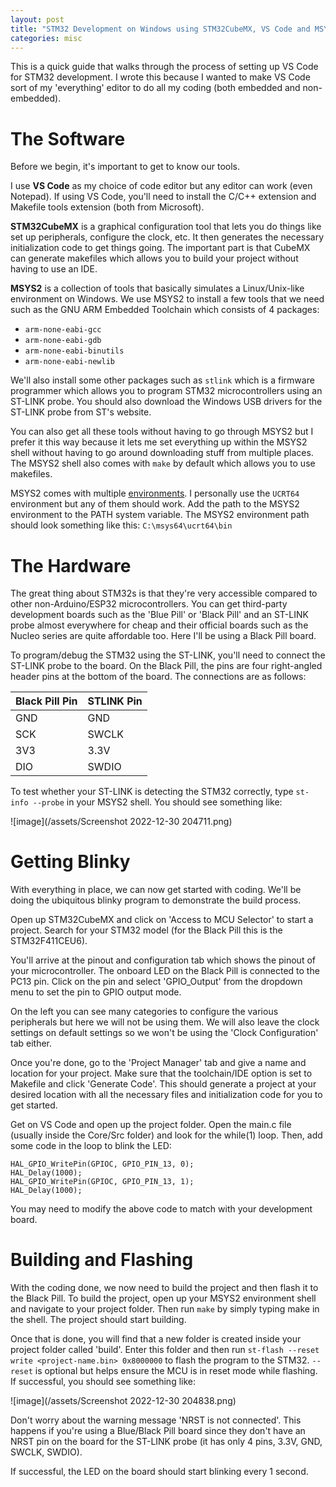 ```yaml
---
layout: post
title: "STM32 Development on Windows using STM32CubeMX, VS Code and MSYS2"
categories: misc
---
```


This is a quick guide that walks through the process of setting up VS Code for STM32 development. I wrote this because I wanted to make VS Code sort of my 'everything' editor to do all my coding (both embedded and non-embedded). 

# The Software
Before we begin, it's important to get to know our tools. 

I use **VS Code** as my choice of code editor but any editor can work (even Notepad). If using VS Code, you'll need to install the C/C++ extension and Makefile tools extension (both from Microsoft).

**STM32CubeMX** is a graphical configuration tool that lets you do things like set up peripherals, configure the clock, etc. It then generates the necessary initialization code to get things going. The important part is that CubeMX can generate makefiles which allows you to build your project without having to use an IDE. 

**MSYS2** is a collection of tools that basically simulates a Linux/Unix-like environment on Windows. We use MSYS2 to install a few tools that we need such as the GNU ARM Embedded Toolchain which consists of 4 packages:
- `arm-none-eabi-gcc`
- `arm-none-eabi-gdb`
- `arm-none-eabi-binutils`
- `arm-none-eabi-newlib`

We'll also install some other packages such as `stlink` which is a firmware programmer which allows you to program STM32 microcontrollers using an ST-LINK probe. You should also download the Windows USB drivers for the ST-LINK probe from ST's website. 

You can also get all these tools without having to go through MSYS2 but I prefer it this way because it lets me set everything up within the MSYS2 shell without having to go around downloading stuff from multiple places. The MSYS2 shell also comes with `make` by default which allows you to use makefiles. 

MSYS2 comes with multiple [<u>environments</u>](https://www.msys2.org/docs/environments/). I personally use the `UCRT64` environment but any of them should work. Add the path to the MSYS2 environment to the PATH system variable. The MSYS2 environment path should look something like this: `C:\msys64\ucrt64\bin`

# The Hardware
The great thing about STM32s is that they're very accessible compared to other non-Arduino/ESP32 microcontrollers. You can get third-party development boards such as the 'Blue Pill' or 'Black Pill' and an ST-LINK probe almost everywhere for cheap and their official boards such as the Nucleo series are quite affordable too. Here I'll be using a Black Pill board. 

To program/debug the STM32 using the ST-LINK, you'll need to connect the ST-LINK probe to the board. On the Black Pill, the pins are four right-angled header pins at the bottom of the board. The connections are as follows:

|Black Pill Pin  |STLINK Pin   |
|---|---|
|GND   |GND   |
|SCK   |SWCLK  |
|3V3   |3.3V  |
|DIO | SWDIO|

To test whether your ST-LINK is detecting the STM32 correctly, type `st-info --probe` in your MSYS2 shell. You should see something like: 

![image](/assets/Screenshot 2022-12-30 204711.png)

# Getting Blinky
With everything in place, we can now get started with coding. We'll be doing the ubiquitous blinky program to demonstrate the build process. 

Open up STM32CubeMX and click on 'Access to MCU Selector' to start a project. Search for your STM32 model (for the Black Pill this is the STM32F411CEU6). 

You'll arrive at the pinout and configuration tab which shows the pinout of your microcontroller. The onboard LED on the Black Pill is connected to the PC13 pin. Click on the pin and select 'GPIO_Output' from the dropdown menu to set the pin to GPIO output mode. 

On the left you can see many categories to configure the various peripherals but here we will not be using them. We will also leave the clock settings on default settings so we won't be using the 'Clock Configuration' tab either.

Once you're done, go to the 'Project Manager' tab and give a name and location for your project. Make sure that the toolchain/IDE option is set to Makefile and click 'Generate Code'. This should generate a project at your desired location with all the necessary files and initialization code for you to get started. 

Get on VS Code and open up the project folder. Open the main.c file (usually inside the Core/Src folder) and look for the while(1) loop. Then, add some code in the loop to blink the LED:

```
HAL_GPIO_WritePin(GPIOC, GPIO_PIN_13, 0);
HAL_Delay(1000);
HAL_GPIO_WritePin(GPIOC, GPIO_PIN_13, 1);
HAL_Delay(1000);
```

You may need to modify the above code to match with your development board. 

# Building and Flashing
With the coding done, we now need to build the project and then flash it to the Black Pill. To build the project, open up your MSYS2 environment shell and navigate to your project folder. Then run `make` by simply typing make in the shell. The project should start building. 

Once that is done, you will find that a new folder is created inside your project folder called 'build'. Enter this folder and then run `st-flash --reset write <project-name.bin> 0x8000000` to flash the program to the STM32. `--reset` is optional but helps ensure the MCU is in reset mode while flashing. If successful, you should see something like:

![image](/assets/Screenshot 2022-12-30 204838.png)

Don't worry about the warning message 'NRST is not connected'. This happens if you're using a Blue/Black Pill board since they don't have an NRST pin on the board for the ST-LINK probe (it has only 4 pins, 3.3V, GND, SWCLK, SWDIO).   

If successful, the LED on the board should start blinking every 1 second. 

